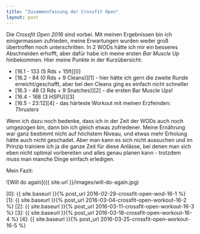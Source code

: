 ```yaml
---
title: "Zusammenfassung der Crossfit Open"
layout: post
---
```

Die *Crossfit Open 2016* sind vorbei. Mit meinen Ergebnissen bin ich einigermassen zufrieden, meine Erwartungen wurden weder groß übertroffen noch unterschritten. In 2 WODs hätte ich mir ein besseres Abschneiden erhofft, aber dafür habe ich meine ersten *Bar Muscle Up* hinbekommen. Hier meine Punkte in der Kurzübersicht:

  * [16.1 - 133 (5 Rds + 15ft][0]
  * [16.2 - 84 (0 Rds + 9 Cleans)][1] - hier hätte ich gern die zweite Runde erreicht/geschafft, aber bei den Cleans ging es einfach nicht schneller
  * [16.3 - 48 (3 Rds + 9 Snatches)][2] - die ersten Bar Muscle Ups!
  * [16.4 - 168 (3 HSPU)][3]
  * [16.5 - 23:12][4] - das härteste Workout mit meinen Erzfeinden: *Thrusters*

Wenn ich dazu noch bedenke, dass ich in der Zeit der WODs auch noch umgezogen bin, dann bin ich gleich etwas zufriedener. Meine Ernährung war ganz bestimmt nicht auf höchstem Niveau, und etwas mehr Erholung hätte auch nicht geschadet. Aber man kann es sich nicht aussuchen und im Prinzip trainiere ich ja die ganze Zeit für diese Anlässe, bei denen man sich eben nicht optimal vorbereiten und alles genau planen kann - trotzdem muss man manche Dinge einfach erledigen.

Mein Fazit:

![Will do again]({{ site.url }}/images/will-do-again.jpg)

[0]: {{ site.baseurl }}{% post_url 2016-02-29-crossfit-open-wod-16-1 %}
[1]: {{ site.baseurl }}{% post_url 2016-03-04-crossfit-open-workout-16-2 %}
[2]: {{ site.baseurl }}{% post_url 2016-03-11-crossfit-open-workout-16-3 %}
[3]: {{ site.baseurl }}{% post_url 2016-03-18-crossfit-open-workout-16-4 %}
[4]: {{ site.baseurl }}{% post_url 2016-03-25-crossfit-open-workout-16-5 %}

